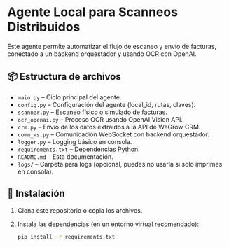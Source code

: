 # Agente Local para Scanneos Distribuidos

Este agente permite automatizar el flujo de escaneo y envío de facturas, conectado a un backend orquestador y usando OCR con OpenAI.

## 📦 Estructura de archivos

- `main.py`          – Ciclo principal del agente.
- `config.py`        – Configuración del agente (local_id, rutas, claves).
- `scanner.py`       – Escaneo físico o simulado de facturas.
- `ocr_openai.py`    – Proceso OCR usando OpenAI Vision API.
- `crm.py`           – Envío de los datos extraídos a la API de WeGrow CRM.
- `comm_ws.py`       – Comunicación WebSocket con backend orquestador.
- `logger.py`        – Logging básico en consola.
- `requirements.txt` – Dependencias Python.
- `README.md`        – Esta documentación.
- `logs/`            – Carpeta para logs (opcional, puedes no usarla si solo imprimes en consola).

## 🚀 Instalación

1. Clona este repositorio o copia los archivos.
2. Instala las dependencias (en un entorno virtual recomendado):

   ```bash
   pip install -r requirements.txt
